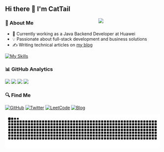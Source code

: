 ## Hi there 👋 I'm CatTail

<img src="https://media.tenor.com/images/df8c44a1d20ab367fdcb21880985fd33/tenor.gif" align="right" width="200"/>

### 🎯 About Me
- 🏢 Currently working as a Java Backend Developer at Huawei
- 💡 Passionate about full-stack development and business solutions
- ✍️ Writing technical articles on [my blog](https://cattailzz.github.io/)

[![My Skills](https://skillicons.dev/icons?i=java,spring,go,redis,mysql,react,vue,ts,nestjs)](https://skillicons.dev)


### 📊 GitHub Analytics

<!-- <p align="center">
    <a href="https://github.com/CatTailzz" style="text-decoration:none;">
        <img height="160em" src="https://github-readme-stats.vercel.app/api?username=CatTailzz&count_private=true&theme=algolia&show_icons=true&include_all_commits=true&card_width=400"/>
        <img height="160em" src="https://github-readme-stats.vercel.app/api/top-langs/?username=CatTailzz&layout=compact&theme=algolia"/>
    </a>
</p> -->

![](https://raw.githubusercontent.com/CatTailzz/github-stats/master/generated/overview.svg#gh-dark-mode-only)
![](https://raw.githubusercontent.com/CatTailzz/github-stats/master/generated/overview.svg#gh-light-mode-only)
![](https://raw.githubusercontent.com/CatTailzz/github-stats/master/generated/languages.svg#gh-dark-mode-only)
![](https://raw.githubusercontent.com/CatTailzz/github-stats/master/generated/languages.svg#gh-light-mode-only)

### 🔍 Find Me
<!-- <p align="center">
    <a href="https://github.com/CatTailzz" style="text-decoration:none;">
        <img src="https://img.shields.io/badge/GitHub-CatTailzz-black?style=for-the-badge&logo=github">
    </a>
        <a href="https://x.com/cattailjj" style="text-decoration:none;">
        <img src="https://img.shields.io/badge/Twitter-@cattailjj-blue?style=for-the-badge&logo=twitter">
    </a>
    <a href="https://leetcode-cn.com/u/cattailjj/" style="text-decoration:none;">
        <img src="https://img.shields.io/badge/dynamic/json?style=for-the-badge&labelColor=black&color=%23ffa116&label=Rating&query=ratingQuantile&url=https%3A%2F%2Fleetcode-badge.vercel.app%2Fapi%2Fusers%2Fcattailjj%2Fcn%2F&logo=leetcode&logoColor=yellow">
    </a>
    <a href="https://cattailzz.github.io/" style="text-decoration:none;">
        <img src="https://img.shields.io/badge/Blog-cattail-brightgreen?style=for-the-badge">
    </a>
</p> -->

<p align="center">
  
[![GitHub](https://img.shields.io/badge/GitHub-CatTailzz-black?style=for-the-badge&logo=github)](https://github.com/CatTailzz)
[![Twitter](https://img.shields.io/badge/Twitter-@cattailjj-blue?style=for-the-badge&logo=twitter)](https://x.com/cattailjj)
[![LeetCode](https://img.shields.io/badge/dynamic/json?style=for-the-badge&labelColor=black&color=%23ffa116&label=Rating&query=ratingQuantile&url=https%3A%2F%2Fleetcode-badge.vercel.app%2Fapi%2Fusers%2Fcattailjj%2Fcn%2F&logo=leetcode&logoColor=yellow)](https://leetcode-cn.com/u/cattailjj/)
[![Blog](https://img.shields.io/badge/Blog-cattail-brightgreen?style=for-the-badge)](https://cattailzz.github.io/)

</p>


<picture>
  <source media="(prefers-color-scheme: dark)" srcset="https://raw.githubusercontent.com/CatTailzz/CatTailzz/output/github-contribution-grid-snake-dark.svg">
  <source media="(prefers-color-scheme: light)" srcset="https://raw.githubusercontent.com/CatTailzz/CatTailzz/output/github-contribution-grid-snake.svg">
  <img alt="github contribution grid snake animation" src="https://raw.githubusercontent.com/CatTailzz/CatTailzz/output/github-contribution-grid-snake.svg">
</picture>
